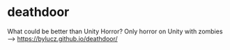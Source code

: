 # deathdoor

What could be better than Unity Horror? Only horror on Unity with zombies --> https://bylucz.github.io/deathdoor/ 
